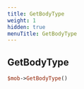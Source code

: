 ```yaml
---
title: GetBodyType
weight: 1
hidden: true
menuTitle: GetBodyType
---
```

## GetBodyType
```perl
$mob->GetBodyType()
```